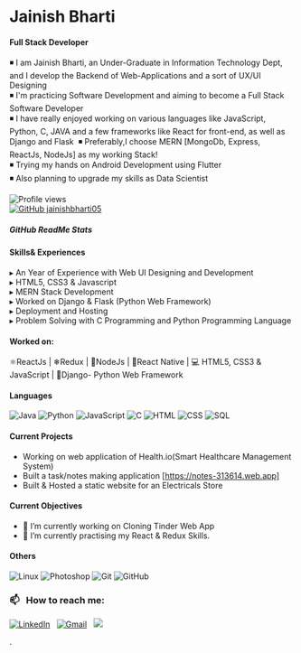 # Jainish Bharti
#### Full Stack Developer

◾ I am Jainish Bharti, an Under-Graduate in Information Technology Dept, and I develop the Backend of Web-Applications and a sort of UX/UI Designing&nbsp;      
◾ I'm practicing Software Development and aiming to become a Full Stack Software Developer&nbsp;                                                                
◾ I have really enjoyed working on various languages like JavaScript, Python, C, JAVA and a few frameworks like React for front-end, as well as Django and Flask&nbsp; 
◾ Preferably,I choose MERN [MongoDb, Express, ReactJs, NodeJs] as my working Stack!&nbsp;                                                                            
◾ Trying my hands on Android Development using Flutter                                                                                                           
◾ Also planning to upgrade my skills as Data Scientist                                                                                                   


![Profile views](https://gpvc.arturio.dev/jainishbharti05)  
[![GitHub jainishbharti05](https://img.shields.io/github/followers/jainishbharti05?label=follow&style=social)](https://github.com/jainishbharti05)


##### GitHub ReadMe Stats

<!-- ![GitHub stats](https://github-readme-stats.vercel.app/api?username=jainishbharti05&theme=radical&show_icons=true)  -->

#### Skills& Experiences
▸ An Year of Experience with Web UI Designing and Development&nbsp;       
▸ HTML5, CSS3 & Javascript&nbsp;     
▸ MERN Stack Development&nbsp;                     
▸ Worked on Django & Flask (Python Web Framework)&nbsp;             
▸ Deployment and Hosting&nbsp;                                           
▸ Problem Solving with C Programming and Python Programming Language&nbsp;   

#### Worked on: 
⚛ReactJs | ❄Redux | 🔗NodeJs | 📲React Native | 💻 HTML5, CSS3 & JavaScript | 🎡Django- Python Web Framework


<!-- ## Top Languages -->
#### Languages 
![Java](https://img.shields.io/badge/-Java-05122A?style=flat&logo=Java&logoColor=FFA518)
![Python](https://img.shields.io/badge/-Python-05122A?style=flat&logo=python)
![JavaScript](https://img.shields.io/badge/-JavaScript-05122A?style=flat&logo=javascript)
![C](https://img.shields.io/badge/-C-05122A?style=flat&logo=C&logoColor=A8B9CC)
![HTML](https://img.shields.io/badge/-HTML-05122A?style=flat&logo=HTML5)
![CSS](https://img.shields.io/badge/-CSS-05122A?style=flat&logo=CSS3&logoColor=1572B6)
![SQL](https://img.shields.io/badge/-SQL-000?&logo=MySQL)

<!-- [![Top Langs](https://github-readme-stats.vercel.app/api/top-langs/?username=jainishbharti05&layout=compact&theme=radical)](https://github.com/anuraghazra/github-readme-stats) -->


#### Current Projects
 - Working on web application of Health.io(Smart Healthcare Management System)
 - Built a task/notes making application [https://notes-313614.web.app]
 - Built & Hosted a static website for an Electricals Store

#### Current Objectives
- 🔭 I’m currently working on Cloning Tinder Web App 
- 🌱 I’m currently practising my React & Redux Skills.

#### Others
![Linux](https://img.shields.io/badge/-Linux-000?&logo=Linux)
![Photoshop](https://img.shields.io/badge/-Photoshop-05122A?style=flat&logo=photoshop)
![Git](https://img.shields.io/badge/-Git-05122A?style=flat&logo=git)
![GitHub](https://img.shields.io/badge/-GitHub-05122A?style=flat&logo=github)



### 📫 &nbsp; How to reach me:


<a href="https://www.linkedin.com/in/jainishbharti/"><img alt="LinkedIn" src="https://img.shields.io/badge/linkedin%20-%230077B5.svg?&style=flat&logo=linkedin&logoColor=white"/></a> &nbsp;
<a href="jainishbharti05@gmail.com"><img alt="Gmail" src="https://img.shields.io/badge/Gmail-D14836?style=flat&logo=gmail&logoColor=white" /></a> &nbsp;
<a href="https://instagram.com/jainish_thinks"><img src="https://img.shields.io/badge/-@srvraj311-05122A?style=flat&logo=Instagram&logoColor=white"/></a> &nbsp;






   


. 





